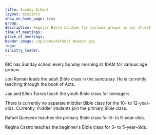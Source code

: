 ```yaml
---
title: Sunday School
layout: ministry
show_on_home_page: true
group:
description: Regular Bible studies for various groups in our church
time_of_meetings:
place_of_meetings:
header_image: /uploads/default_header.jpg
logo:
ministry_leader:
---
```



IBC has Sunday school every Sunday morning at 10AM for various age groups.

Jon Roman leads the adult Bible class in the sanctuary. He is currently teaching through the book of Acts.

Jay and Ellen Torres teach the youth Bible class for teenagers.

There is currently no separate middler Bible class for the 10- to 12-year-olds. Currently, middler students join the primary Bible class.

Rafael Quevedo teaches the primary Bible class for 6- to 9-year-olds.

Regina Castro teaches the beginner's Bible class for 3- to 5-year-olds.